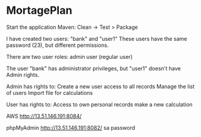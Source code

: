 # MortagePlan

Start the application
Maven: Clean -> Test > Package


I have created two users: "bank" and "user1"
These users have the same password (23),  but different permissions.

There are two user roles:
admin
user (regular user)

The user "bank" has administrator privileges, but "user1" doesn't have Admin rights.


Admin has rights to:
Create a new user
access to all records
Manage the list of users
Import file for calculations

User has rights to:
Access to own personal records
make a new calculation




AWS 
http://13.51.146.191:8084/

phpMyAdmin
http://13.51.146.191:8082/
sa
password